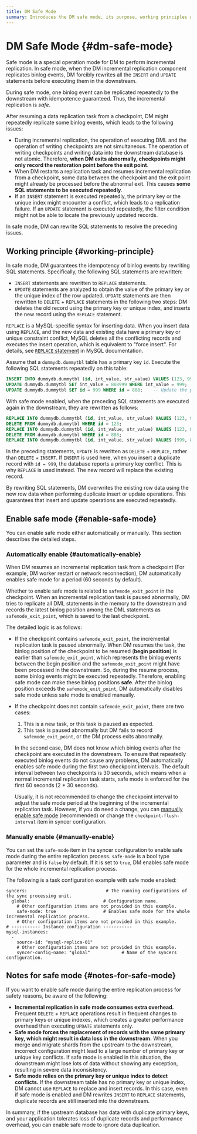 ```yaml
---
title: DM Safe Mode
summary: Introduces the DM safe mode, its purpose, working principles and how to use it.
---
```


# DM Safe Mode {#dm-safe-mode}

Safe mode is a special operation mode for DM to perform incremental replication. In safe mode, when the DM incremental replication component replicates binlog events, DM forcibly rewrites all the `INSERT` and `UPDATE` statements before executing them in the downstream.

During safe mode, one binlog event can be replicated repeatedly to the downstream with idempotence guaranteed. Thus, the incremental replication is *safe*.

After resuming a data replication task from a checkpoint, DM might repeatedly replicate some binlog events, which leads to the following issues:

-   During incremental replication, the operation of executing DML and the operation of writing checkpoints are not simultaneous. The operation of writing checkpoints and writing data into the downstream database is not atomic. Therefore, **when DM exits abnormally, checkpoints might only record the restoration point before the exit point**.
-   When DM restarts a replication task and resumes incremental replication from a checkpoint, some data between the checkpoint and the exit point might already be processed before the abnormal exit. This causes **some SQL statements to be executed repeatedly**.
-   If an `INSERT` statement is executed repeatedly, the primary key or the unique index might encounter a conflict, which leads to a replication failure. If an `UPDATE` statement is executed repeatedly, the filter condition might not be able to locate the previously updated records.

In safe mode, DM can rewrite SQL statements to resolve the preceding issues.

## Working principle {#working-principle}

In safe mode, DM guarantees the idempotency of binlog events by rewriting SQL statements. Specifically, the following SQL statements are rewritten:

-   `INSERT` statements are rewritten to `REPLACE` statements.
-   `UPDATE` statements are analyzed to obtain the value of the primary key or the unique index of the row updated. `UPDATE` statements are then rewritten to `DELETE` + `REPLACE` statements in the following two steps: DM deletes the old record using the primary key or unique index, and inserts the new record using the `REPLACE` statement.

`REPLACE` is a MySQL-specific syntax for inserting data. When you insert data using `REPLACE`, and the new data and existing data have a primary key or unique constraint conflict, MySQL deletes all the conflicting records and executes the insert operation, which is equivalent to "force insert". For details, see [`REPLACE` statement](https://dev.mysql.com/doc/refman/8.0/en/replace.html) in MySQL documentation.

Assume that a `dummydb.dummytbl` table has a primary key `id`. Execute the following SQL statements repeatedly on this table:

```sql
INSERT INTO dummydb.dummytbl (id, int_value, str_value) VALUES (123, 999, 'abc');
UPDATE dummydb.dummytbl SET int_value = 888999 WHERE int_value = 999;   -- Suppose there is no other record with int_value = 999
UPDATE dummydb.dummytbl SET id = 999 WHERE id = 888;    -- Update the primary key
```

With safe mode enabled, when the preceding SQL statements are executed again in the downstream, they are rewritten as follows:

```sql
REPLACE INTO dummydb.dummytbl (id, int_value, str_value) VALUES (123, 999, 'abc');
DELETE FROM dummydb.dummytbl WHERE id = 123;
REPLACE INTO dummydb.dummytbl (id, int_value, str_value) VALUES (123, 888999, 'abc');
DELETE FROM dummydb.dummytbl WHERE id = 888;
REPLACE INTO dummydb.dummytbl (id, int_value, str_value) VALUES (999, 888888, 'abc888');
```

In the preceding statements, `UPDATE` is rewritten as `DELETE` + `REPLACE`, rather than `DELETE` + `INSERT`. If `INSERT` is used here, when you insert a duplicate record with `id = 999`, the database reports a primary key conflict. This is why `REPLACE` is used instead. The new record will replace the existing record.

By rewriting SQL statements, DM overwrites the existing row data using the new row data when performing duplicate insert or update operations. This guarantees that insert and update operations are executed repeatedly.

## Enable safe mode {#enable-safe-mode}

You can enable safe mode either automatically or manually. This section describes the detailed steps.

### Automatically enable {#automatically-enable}

When DM resumes an incremental replication task from a checkpoint (For example, DM worker restart or network reconnection), DM automatically enables safe mode for a period (60 seconds by default).

Whether to enable safe mode is related to `safemode_exit_point` in the checkpoint. When an incremental replication task is paused abnormally, DM tries to replicate all DML statements in the memory to the downstream and records the latest binlog position among the DML statements as `safemode_exit_point`, which is saved to the last checkpoint.

The detailed logic is as follows:

-   If the checkpoint contains `safemode_exit_point`, the incremental replication task is paused abnormally. When DM resumes the task, the binlog position of the checkpoint to be resumed (**begin position**) is earlier than `safemode_exit_point`, which represents the binlog events between the begin position and the `safemode_exit_point` might have been processed in the downstream. So, during the resume process, some binlog events might be executed repeatedly. Therefore, enabling safe mode can make these binlog positions <strong>safe</strong>. After the binlog position exceeds the `safemode_exit_point`, DM automatically disables safe mode unless safe mode is enabled manually.

-   If the checkpoint does not contain `safemode_exit_point`, there are two cases:

    1.  This is a new task, or this task is paused as expected.
    2.  This task is paused abnormally but DM fails to record `safemode_exit_point`, or the DM process exits abnormally.

    In the second case, DM does not know which binlog events after the checkpoint are executed in the downstream. To ensure that repeatedly executed binlog events do not cause any problems, DM automatically enables safe mode during the first two checkpoint intervals. The default interval between two checkpoints is 30 seconds, which means when a normal incremental replication task starts, safe mode is enforced for the first 60 seconds (2 * 30 seconds).

    Usually, it is not recommended to change the checkpoint interval to adjust the safe mode period at the beginning of the incremental replication task. However, if you do need a change, you can [manually enable safe mode](#manually-enable) (recommended) or change the `checkpoint-flush-interval` item in syncer configuration.

### Manually enable {#manually-enable}

You can set the `safe-mode` item in the syncer configuration to enable safe mode during the entire replication process. `safe-mode` is a bool type parameter and is `false` by default. If it is set to `true`, DM enables safe mode for the whole incremental replication process.

The following is a task configuration example with safe mode enabled:

```
syncers:                              # The running configurations of the sync processing unit.
  global:                            # Configuration name.
    # Other configuration items are not provided in this example.
    safe-mode: true                  # Enables safe mode for the whole incremental replication process.
    # Other configuration items are not provided in this example.
# ----------- Instance configuration -----------
mysql-instances:
  -
    source-id: "mysql-replica-01"
    # Other configuration items are not provided in this example.
    syncer-config-name: "global"            # Name of the syncers configuration.
```

## Notes for safe mode {#notes-for-safe-mode}

If you want to enable safe mode during the entire replication process for safety reasons, be aware of the following:

-   **Incremental replication in safe mode consumes extra overhead.** Frequent `DELETE` + `REPLACE` operations result in frequent changes to primary keys or unique indexes, which creates a greater performance overhead than executing `UPDATE` statements only.
-   **Safe mode forces the replacement of records with the same primary key, which might result in data loss in the downstream.** When you merge and migrate shards from the upstream to the downstream, incorrect configuration might lead to a large number of primary key or unique key conflicts. If safe mode is enabled in this situation, the downstream might lose lots of data without showing any exception, resulting in severe data inconsistency.
-   **Safe mode relies on the primary key or unique index to detect conflicts.** If the downstream table has no primary key or unique index, DM cannot use `REPLACE` to replace and insert records. In this case, even if safe mode is enabled and DM rewrites `INSERT` to `REPLACE` statements, duplicate records are still inserted into the downstream.

In summary, if the upstream database has data with duplicate primary keys, and your application tolerates loss of duplicate records and performance overhead, you can enable safe mode to ignore data duplication.
